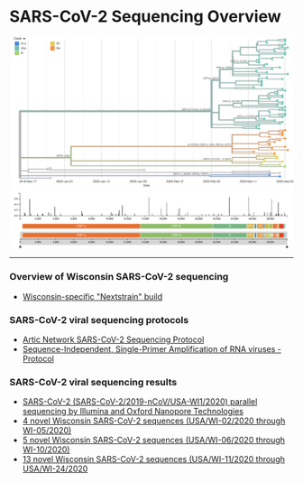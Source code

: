<div class="labkey-wiki">
<div class="lk-markdown-container">
<h1>SARS-CoV-2 Sequencing Overview</h1>
<p><img src="nextstrain_wi_only_2020-04-14.png" alt="" width="1100" usemap="#image-map" /> <map name="image-map"> 
<area title="WI NextStrain build" shape="rect" coords="9,3563,4801,4" href="http://35.226.31.45/ncov/2020-04-14?branchLabel=aa&amp;c=clade_membership" alt="WI NextStrain build" target="" /> </map></p>
<hr />
<h3>Overview of Wisconsin SARS-CoV-2 sequencing</h3>
<ul>
<li><a href="http://35.226.31.45/ncov/2020-04-14?branchLabel=aa&amp;c=clade_membership">Wisconsin-specific "Nextstrain" build</a></li>
</ul>
<h3>SARS-CoV-2 viral sequencing protocols</h3>
<ul>
<li><a href="https://www.protocols.io/view/ncov-2019-sequencing-protocol-bbmuik6w">Artic Network SARS-CoV-2 Sequencing Protocol</a></li>
<li><a href="https://docs.google.com/document/d/1bUzlTXuaEzJ-vagLUwr0GsdhJWP6Gclg45D_vUjuUBA/edit?usp=sharing">Sequence-Independent, Single-Primer Amplification of RNA viruses - Protocol</a></li>
</ul>
<h3>SARS-CoV-2 viral sequencing results</h3>
<ul>
<li><a href="/Coven/wiki-page.view?name=SARS-CoV-2%20Deep%20Sequencing">SARS-CoV-2 (SARS-CoV-2/2019-nCoV/USA-WI1/2020) parallel sequencing by Illumina and Oxford Nanopore Technologies</a></li>
<li><a href="/Coven/wiki-page.view?name=4%20novel%20Wisconsin%20SARS-CoV-2%20sequences%20%28USA%2FWI-02%20through%20WI-05%2F2020%29">4 novel Wisconsin SARS-CoV-2 sequences (USA/WI-02/2020 through WI-05/2020)</a></li>
<li><a href="https://openresearch.labkey.com/wiki/Coven/page.view?name=5%20novel%20Wisconsin%20SARS-CoV-2%20sequences%20%28USA%2FWI-06%20through%20WI-10%2F2020%29">5 novel Wisconsin SARS-CoV-2 sequences (USA/WI-06/2020 through WI-10/2020)</a></li>
<li><a href="https://openresearch.labkey.com/wiki/Coven/page.view?name=13%20novel%20SARS-CoV-2%20Wisconsin%20sequences%20%28USA%2FWI-11%2F2020%20through%20USA%2FWI-24%2F2020%29">13 novel Wisconsin SARS-CoV-2 sequences (USA/WI-11/2020 through USA/WI-24/2020</a></li>
</ul>
</div>
</div>